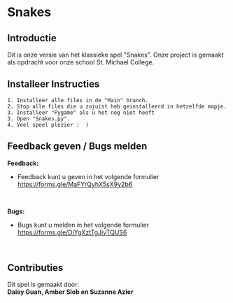 # Snakes
## Introductie
<html>
Dit is onze versie van het klassieke spel "Snakes". Onze project is gemaakt als opdracht voor onze school St. Michael College.
<br>


## Installeer Instructies
```
1. Installeer alle files in de "Main" branch.
2. Stop alle files die u zojuist heb geinstalleerd in hetzelfde mapje.
3. Installeer "Pygame" als u het nog niet heeft
3. Open "Snakes.py".
4. Veel speel plezier :  )
```
## Feedback geven / Bugs melden
**Feedback:**
  - Feedback kunt u geven in het volgende formulier 
<br>     https://forms.gle/MaFYrQyhX5sX9y2b6
<br>

**Bugs:**
  - Bugs kunt u melden in het volgende formulier
<br>    https://forms.gle/DiYgXztTgJiyTQUS6
<br>

## Contributies
Dit spel is gemaakt door:
<br>
**Daisy Guan, Amber Slob en Suzanne Azier**

</html>

